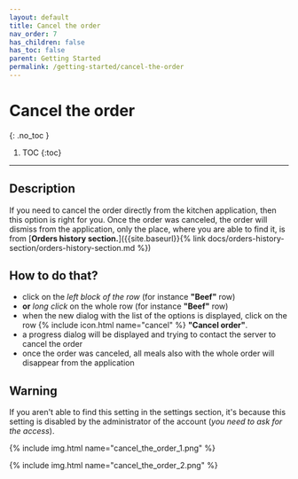 ```yaml
---
layout: default
title: Cancel the order
nav_order: 7
has_children: false
has_toc: false
parent: Getting Started
permalink: /getting-started/cancel-the-order
---
```


# Cancel the order
{: .no_toc }

1. TOC
{:toc}

---

## Description
If you need to cancel the order directly from the kitchen application, then this option is right for you. Once the order was canceled, the order will dismiss from the application, only the place, where you are able to find it, is from [**Orders history section.**]({{site.baseurl}}{% link docs/orders-history-section/orders-history-section.md %})

## How to do that?
- click on the _left block of the row_ (for instance **"Beef"** row)
- **or** _long click_ on the whole row (for instance **"Beef"** row)
- when the new dialog with the list of the options is displayed, click on the row {% include icon.html name="cancel" %} **"Cancel order"**.
- a progress dialog will be displayed and trying to contact the server to cancel the order
- once the order was canceled, all meals also with the whole order will disappear from the application

## Warning
If you aren't able to find this setting in the settings section, it's because this setting is disabled by the administrator of the account (_you need to ask for the access_).

{% include img.html name="cancel_the_order_1.png" %}

{% include img.html name="cancel_the_order_2.png" %}